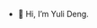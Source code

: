 - 👋 Hi, I’m Yuli Deng.
<!---
Yuli-ytd/Yuli-ytd is a ✨ special ✨ repository because its `README.md` (this file) appears on your GitHub profile.
You can click the Preview link to take a look at your changes.
--->
